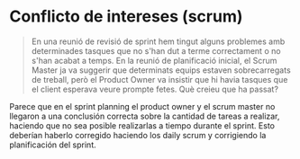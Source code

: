 # Conflicto de intereses (scrum)
> En una reunió de revisió de sprint hem tingut alguns problemes amb determinades tasques que no s'han dut a terme correctament o no s'han acabat a temps. En la reunió de planificació inicial, el Scrum Master ja va suggerir que determinats equips estaven sobrecarregats de treball, però el Product Owner va insistir que hi havia tasques que el client esperava veure prompte fetes. Què creieu que ha passat?  

Parece que en el sprint planning el product owner y el scrum master no llegaron a una conclusión correcta sobre la cantidad de tareas a realizar, haciendo que no sea posible realizarlas a tiempo durante el sprint. Esto deberían haberlo corregido haciendo los daily scrum y corrigiendo la planificación del sprint.